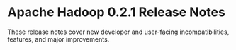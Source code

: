 # Apache Hadoop  0.2.1 Release Notes

These release notes cover new developer and user-facing incompatibilities, features, and major improvements.



